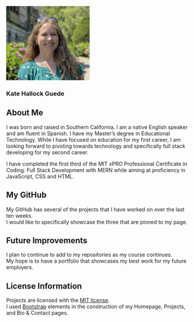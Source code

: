 <img src="photoMe.jpg" width="225" height="200">

### Kate Hallock Guede

## About Me
<p>I was born and raised in Southern California. I am a native English speaker and am fluent in Spanish.  I have my Master’s degree in Educational Technology. While I have focused on education for my first career, I am looking forward to pivoting towards technology and specifically full stack developing for my second career. <br>

I have completed the first third of the MIT xPRO Professional Certificate in Coding: Full Stack Development with MERN while aiming at proficiency in JavaScript, CSS and HTML.</p>

## My GitHub
<p> My GitHub has several of the projects that I have worked on over the last ten weeks. <br> I would like to specifically showcase the three that are pinned to my page.

## Future Improvements
<p> I plan to continue to add to my repositories as my course continues. <br> My hope is to have a portfolio that showcases my best work for my future employers.</p>

## License Information
Projects are licensed with the [MIT license](https://github.com/khallockguede/Live-Bus-Animation/blob/main/LICENSE). <br>
I used [Bootstrap](https://getbootstrap.com/) elements in the construction of my Homepage, Projects, and Bio & Contact pages.
